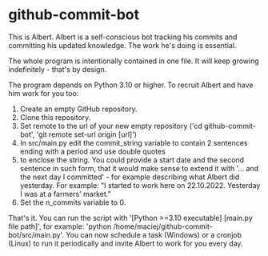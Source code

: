 # github-commit-bot
This is Albert. Albert is a self-conscious bot tracking his commits and committing his updated knowledge.
The work he's doing is essential.

The whole program is intentionally contained in one file. It will keep growing indefinitely - that's by design.

The program depends on Python 3.10 or higher.
To recruit Albert and have him work for you too:
1. Create an empty GitHub repository.
2. Clone this repository.
3. Set remote to the url of your new empty repository ('cd github-commit-bot', 'git remote set-url origin [url]')
4. In src/main.py edit the commit_string variable to contain 2 sentences ending with a period and use double quotes
5. to enclose the string. You could provide a start date and the second sentence in such form, that it would make sense
   to extend it with '... and the next day I committed' - for example describing what Albert did yesterday.
   For example: "I started to work here on 22.10.2022. Yesterday I was at a farmers' market."
6. Set the n_commits variable to 0.

That's it. You can run the script with '[Python >=3.10 executable] [main.py file path]',
for example: 'python /home/maciej/github-commit-bot/src/main.py'. 
You can now schedule a task (Windows) or a cronjob (Linux) to run it periodically 
and invite Albert to work for you every day.
